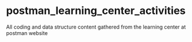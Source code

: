 # postman_learning_center_activities
All coding and data structure content gathered from the learning center at postman website
